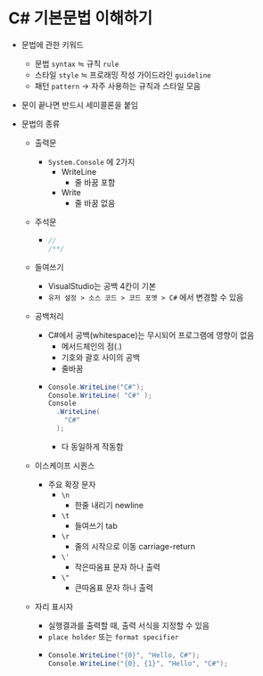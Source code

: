 # C# 기본문법 이해하기
- 문법에 관한 키워드
  - 문법 `syntax` ≒ 규칙 `rule`
  - 스타일 `style` ≒ 프로래밍 작성 가이드라인 `guideline`
  - 패턴 `pattern` → 자주 사용하는 규칙과 스타일 모음

- 문이 끝나면 반드시 세미콜론을 붙임

- 문법의 종류
  - 출력문
    - `System.Console` 에 2가지
      - WriteLine
        - 줄 바꿈 포함
      - Write
        - 줄 바꿈 없음

  - 주석문
    - ```cs
      //
      /**/
      ```

  - 들여쓰기
    - VisualStudio는 공백 4칸이 기본
    - `유저 설정 > 소스 코드 > 코드 포멧 > C#` 에서 변경할 수 있음

  - 공백처리
    - C#에서 공백(whitespace)는 무시되어 프로그램에 영향이 없음
      - 메서드체인의 점(.)
      - 기호와 괄호 사이의 공백
      - 줄바꿈
    - ```cs
      Console.WriteLine("C#");
      Console.WriteLine( "C#" );
      Console
        .WriteLine(
          "C#"
        );
      ```
      - 다 동일하게 작동함

  - 이스케이프 시퀀스
    - 주요 확장 문자
      - `\n`
        - 한줄 내리기 newline
      - `\t`
        - 들여쓰기 tab
      - `\r`
        - 줄의 시작으로 이동 carriage-return
      - `\'`
        - 작은따옴표 문자 하나 출력
      - `\"`
        - 큰따옴표 문자 하나 출력

  - 자리 표시자
    - 실행결과를 출력할 때, 출력 서식을 지정할 수 있음
    - `place holder` 또는 `format specifier`
    - ```cs
      Console.WriteLine("{0}", "Hello, C#");
      Console.WriteLine("{0}, {1}", "Hello", "C#");
      ```
